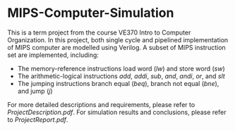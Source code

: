 # MIPS-Computer-Simulation
This is a term project from the course VE370 Intro to Computer Organization. In this project, both single cycle and pipelined implementation of MIPS computer are modelled using Verilog. A subset of MIPS instruction set are implemented, including:
* The memory-reference instructions load word (*lw*) and store word (*sw*)
* The arithmetic-logical instructions *add*, *addi*, *sub*, *and*, *andi*, *or*, and *slt*
* The jumping instructions branch equal (*beq*), branch not equal (*bne*), and jump (*j*)

For more detailed descriptions and requirements, please refer to <i>ProjectDescription.pdf</i>. For simulation results and conclusions, please refer to <i>ProjectReport.pdf</i>.
